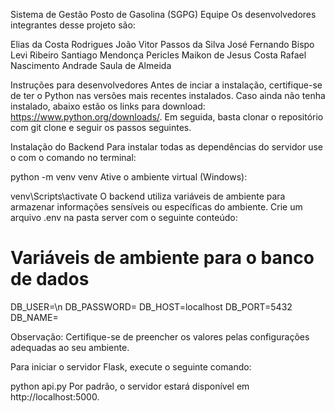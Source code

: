 Sistema de Gestão Posto de Gasolina (SGPG)
Equipe
Os desenvolvedores integrantes desse projeto são:

Elias da Costa Rodrigues
João Vitor Passos da Silva
José Fernando Bispo
Levi Ribeiro Santiago Mendonça
Pericles Maikon de Jesus Costa
Rafael Nascimento Andrade
Saula de Almeida

Instruções para desenvolvedores
Antes de inciar a instalação, certifique-se de ter o Python nas versões mais recentes instalados. Caso ainda não tenha instalado, abaixo estão os links para download: https://www.python.org/downloads/. Em seguida, basta clonar o repositório com git clone e seguir os passos seguintes.

Instalação do Backend
Para instalar todas as dependências do servidor use o com o comando no terminal:

python -m venv venv
Ative o ambiente virtual (Windows):

venv\Scripts\activate
O backend utiliza variáveis de ambiente para armazenar informações sensíveis ou específicas do ambiente. Crie um arquivo .env na pasta server com o seguinte conteúdo:

# Variáveis de ambiente para o banco de dados
DB_USER=\n
DB_PASSWORD=
DB_HOST=localhost
DB_PORT=5432
DB_NAME=

Observação: Certifique-se de preencher os valores pelas configurações adequadas ao seu ambiente.

Para iniciar o servidor Flask, execute o seguinte comando:

python api.py
Por padrão, o servidor estará disponível em http://localhost:5000.
